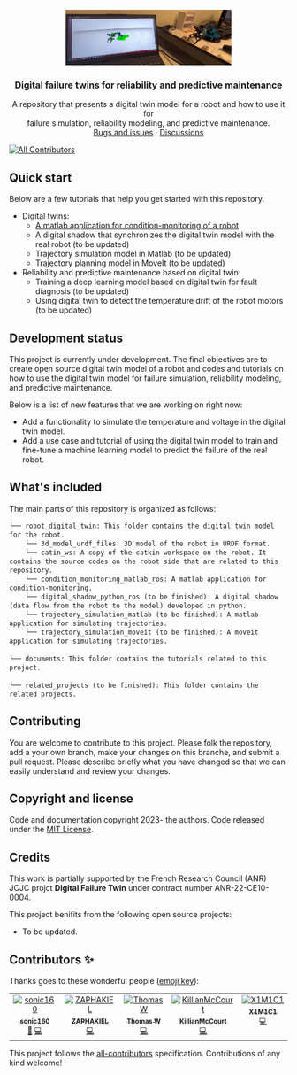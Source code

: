 <p align="center">
  <a>
    <img src='documents/logo.png' alt="Logo" width=300 height=100>
  </a> 
  <h3 align="center">Digital failure twins for reliability and predictive maintenance </h3>

  <p align="center">
    A repository that presents a digital twin model for a robot and how to use it for 
    <br>
    failure simulation, reliability modeling, and predictive maintenance.
    <br>
    <a href="https://github.com/sonic160/digital_twin_robot/issues">Bugs and issues</a>
    ·
    <a href="https://github.com/sonic160/digital_twin_robot/discussions">Discussions</a>
  </p>
</p>

<!-- ALL-CONTRIBUTORS-BADGE:START - Do not remove or modify this section -->
[![All Contributors](https://img.shields.io/badge/all_contributors-4-orange.svg?style=flat-square)](#contributors-)
<!-- ALL-CONTRIBUTORS-BADGE:END -->

## Quick start
Below are a few tutorials that help you get started with this repository.
- Digital twins:
  - [A matlab application for condition-monitoring of a robot](documents/cm_matlab_ros/how_to_use_condition_monitoring_app.md)
  - A digital shadow that synchronizes the digital twin model with the real robot (to be updated)
  - Trajectory simulation model in Matlab (to be updated)
  - Trajectory planning model in MoveIt (to be updated)
- Reliability and predictive maintenance based on digital twin:
  - Training a deep learning model based on digital twin for fault diagnosis (to be updated)
  - Using digital twin to detect the temperature drift of the robot motors (to be updated)

## Development status

This project is currently under development. The final objectives are to create open source digital twin model of a robot and codes and tutorials on how to use the digital twin model for failure simulation, reliability modeling, and predictive maintenance.

Below is a list of new features that we are working on right now:
- Add a functionality to simulate the temperature and voltage in the digital twin model.
- Add a use case and tutorial of using the digital twin model to train and fine-tune a machine learning model to predict the failure of the real robot.

## What's included

The main parts of this repository is organized as follows:

```text
└── robot_digital_twin: This folder contains the digital twin model for the robot.
    └── 3d_model_urdf_files: 3D model of the robot in URDF format.
    └── catin_ws: A copy of the catkin workspace on the robot. It contains the source codes on the robot side that are related to this repository.
    └── condition_monitoring_matlab_ros: A matlab application for condition-monitoring.
    └── digital_shadow_python_ros (to be finished): A digital shadow (data flow from the robot to the model) developed in python.
    └── trajectory_simulation_matlab (to be finished): A matlab application for simulating trajectories.
    └── trajectory_simulation_moveit (to be finished): A moveit application for simulating trajectories.

└── documents: This folder contains the tutorials related to this project.

└── related_projects (to be finished): This folder contains the related projects.
```

## Contributing

You are welcome to contribute to this project. Please folk the repository, add a your own branch, make your changes on this branche, and submit a pull request. Please describe briefly what you have changed so that we can easily understand and review your changes.

## Copyright and license

Code and documentation copyright 2023- the authors. Code released under the [MIT License](LICENCE.md).

## Credits

This work is partially supported by the French Research Council (ANR) JCJC projct **Digital Failure Twin** under contract number ANR-22-CE10-0004.

This project benifits from the following open source projects:
- To be updated.

## Contributors ✨

Thanks goes to these wonderful people ([emoji key](https://allcontributors.org/docs/en/emoji-key)):

<!-- ALL-CONTRIBUTORS-LIST:START - Do not remove or modify this section -->
<!-- prettier-ignore-start -->
<!-- markdownlint-disable -->
<table>
  <tbody>
    <tr>
      <td align="center" valign="top" width="14.28%"><a href="https://github.com/sonic160"><img src="https://avatars.githubusercontent.com/u/25298455?v=4?s=100" width="100px;" alt="sonic160"/><br /><sub><b>sonic160</b></sub></a><br /><a href="#projectManagement-sonic160" title="Project Management">📆</a> <a href="https://github.com/sonic160/digital_twin_robot/commits?author=sonic160" title="Code">💻</a></td>
      <td align="center" valign="top" width="14.28%"><a href="https://github.com/SAGIRI-kawaii"><img src="https://avatars.githubusercontent.com/u/45849471?v=4?s=100" width="100px;" alt="ZAPHAKIEL"/><br /><sub><b>ZAPHAKIEL</b></sub></a><br /><a href="https://github.com/sonic160/digital_twin_robot/commits?author=SAGIRI-kawaii" title="Code">💻</a></td>
      <td align="center" valign="top" width="14.28%"><a href="https://github.com/thwtt"><img src="https://avatars.githubusercontent.com/u/39498854?v=4?s=100" width="100px;" alt="Thomas W"/><br /><sub><b>Thomas W</b></sub></a><br /><a href="https://github.com/sonic160/digital_twin_robot/commits?author=thwtt" title="Code">💻</a></td>
      <td align="center" valign="top" width="14.28%"><a href="https://github.com/KillianMcCourt"><img src="https://avatars.githubusercontent.com/u/119616832?v=4?s=100" width="100px;" alt="KillianMcCourt"/><br /><sub><b>KillianMcCourt</b></sub></a><br /><a href="https://github.com/sonic160/digital_twin_robot/commits?author=KillianMcCourt" title="Code">💻</a></td>
      <td align="center" valign="top" width="14.28%"><a href="https://github.com/X1M1C1"><img src="https://avatars.githubusercontent.com/u/119295053?v=4?s=100" width="100px;" alt="X1M1C1"/><br /><sub><b>X1M1C1</b></sub></a><br /><a href="https://github.com/sonic160/digital_twin_robot/commits?author=X1M1C1" title="Code">💻</a></td>
    </tr>
  </tbody>
</table>

<!-- markdownlint-restore -->
<!-- prettier-ignore-end -->

<!-- ALL-CONTRIBUTORS-LIST:END -->

This project follows the [all-contributors](https://github.com/all-contributors/all-contributors) specification. Contributions of any kind welcome!